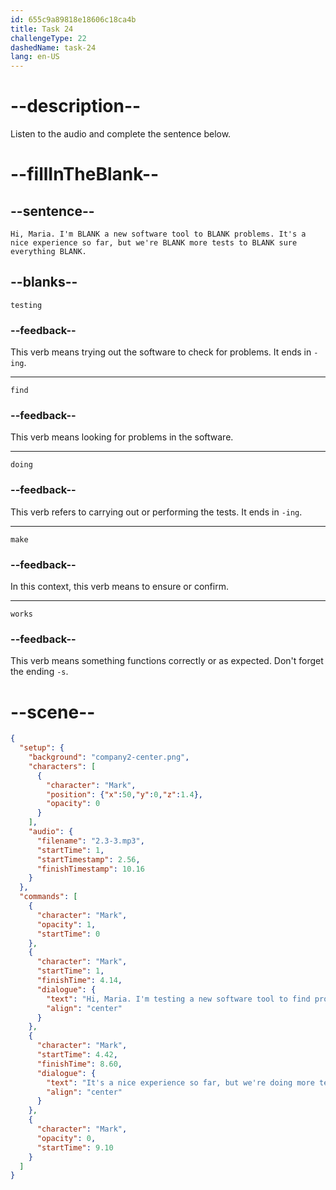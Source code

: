 ```yaml
---
id: 655c9a89818e18606c18ca4b
title: Task 24
challengeType: 22
dashedName: task-24
lang: en-US
---
```


<!-- (Audio) Mark: Hi, Maria. I'm testing a new software tool to find problems. It's a nice experience so far, but we're doing more tests to make sure everything works. -->

# --description--

Listen to the audio and complete the sentence below.

# --fillInTheBlank--

## --sentence--

`Hi, Maria. I'm BLANK a new software tool to BLANK problems. It's a nice experience so far, but we're BLANK more tests to BLANK sure everything BLANK.`

## --blanks--

`testing`

### --feedback--

This verb means trying out the software to check for problems. It ends in `-ing`.

---

`find`

### --feedback--

This verb means looking for problems in the software.

---

`doing`

### --feedback--

This verb refers to carrying out or performing the tests. It ends in `-ing`.

---

`make`

### --feedback--

In this context, this verb means to ensure or confirm.

---

`works`

### --feedback--

This verb means something functions correctly or as expected. Don't forget the ending `-s`.

# --scene--

```json
{
  "setup": {
    "background": "company2-center.png",
    "characters": [
      {
        "character": "Mark",
        "position": {"x":50,"y":0,"z":1.4},
        "opacity": 0
      }
    ],
    "audio": {
      "filename": "2.3-3.mp3",
      "startTime": 1,
      "startTimestamp": 2.56,
      "finishTimestamp": 10.16
    }
  },
  "commands": [
    {
      "character": "Mark",
      "opacity": 1,
      "startTime": 0
    },
    {
      "character": "Mark",
      "startTime": 1,
      "finishTime": 4.14,
      "dialogue": {
        "text": "Hi, Maria. I'm testing a new software tool to find problems.",
        "align": "center"
      }
    },
    {
      "character": "Mark",
      "startTime": 4.42,
      "finishTime": 8.60,
      "dialogue": {
        "text": "It's a nice experience so far, but we're doing more tests to make sure everything works.",
        "align": "center"
      }
    },
    {
      "character": "Mark",
      "opacity": 0,
      "startTime": 9.10
    }
  ]
}
```

